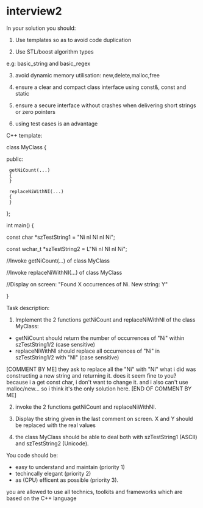 interview2
==========
In your solution you should:

1. Use templates so as to avoid code duplication

2. Use STL/boost algorithm types
 
e.g: basic_string and basic_regex

3. avoid dynamic memory utilisation: new,delete,malloc,free

4. ensure a clear and compact class interface using const&, const and static

5. ensure a secure interface without crashes when delivering short strings or zero pointers

6. using test cases is an advantage

C++ template:

 class MyClass
{

public:

     getNiCount(...)
     {
     }
      
     replaceNiWithNI(...)
     {
     }
};



int main()
{

const char *szTestString1 = "Ni nI NI nI Ni";

const wchar_t *szTestString2 = L"Ni nI NI nI Ni";

//Invoke getNiCount(...) of class MyClass

//Invoke replaceNiWithNI(...) of class MyClass


//Display on screen: "Found X occurrences of Ni. New string: Y"

}

Task description:

1. Implement the 2 functions getNiCount and replaceNiWithNI of the class MyClass:
 - getNiCount should return the number of occurrences of "Ni" within szTestString1/2 (case sensitive)
 - replaceNiWithNI should replace all occurrences of "Ni" in szTestString1/2 with "NI" (case sensitive)

 [COMMENT BY ME]
they ask to replace all the "Ni" with "NI" what i did was constructing a new string and returning it.
does it seem fine to you? because i a get const char, i don't want to change it.
and i also can't use malloc/new... so i think it's the only solution here. [END OF COMMENT BY ME]

2. invoke the 2 functions getNiCount and replaceNiWithNI.

3. Display the string given in the last comment on screen. X and Y should be replaced with the real values

4. the class MyClass should be able to deal both with szTestString1 (ASCII) and szTestString2 (Unicode).


You code should be:

 - easy to understand and maintain (priority 1)
 - techincally elegant (priority 2)
 - as (CPU) efficent as possible (priority 3).

you are allowed to use all technics, toolkits and frameworks which are based on the C++ language
